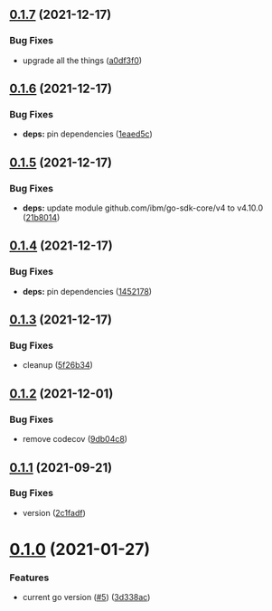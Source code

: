 ## [0.1.7](https://github.com/IBM/sql-query-go-sdk/compare/v0.1.6...v0.1.7) (2021-12-17)


### Bug Fixes

* upgrade all the things ([a0df3f0](https://github.com/IBM/sql-query-go-sdk/commit/a0df3f0358726d3086f204252d822368ce2321f1))

## [0.1.6](https://github.com/IBM/sql-query-go-sdk/compare/v0.1.5...v0.1.6) (2021-12-17)


### Bug Fixes

* **deps:** pin dependencies ([1eaed5c](https://github.com/IBM/sql-query-go-sdk/commit/1eaed5cb94c342991b00067f552163c105c0bc6e))

## [0.1.5](https://github.com/IBM/sql-query-go-sdk/compare/v0.1.4...v0.1.5) (2021-12-17)


### Bug Fixes

* **deps:** update module github.com/ibm/go-sdk-core/v4 to v4.10.0 ([21b8014](https://github.com/IBM/sql-query-go-sdk/commit/21b8014058acf6880b4c1ea1659b8b6c10a32b9a))

## [0.1.4](https://github.com/IBM/sql-query-go-sdk/compare/v0.1.3...v0.1.4) (2021-12-17)


### Bug Fixes

* **deps:** pin dependencies ([1452178](https://github.com/IBM/sql-query-go-sdk/commit/1452178c8e57005d9479f84464947c0ced3e1d19))

## [0.1.3](https://github.com/IBM/sql-query-go-sdk/compare/v0.1.2...v0.1.3) (2021-12-17)


### Bug Fixes

* cleanup ([5f26b34](https://github.com/IBM/sql-query-go-sdk/commit/5f26b34660e6069262dfec2828c4e8ff9ecc57db))

## [0.1.2](https://github.com/IBM/sql-query-go-sdk/compare/v0.1.1...v0.1.2) (2021-12-01)


### Bug Fixes

* remove codecov ([9db04c8](https://github.com/IBM/sql-query-go-sdk/commit/9db04c81169d3fd9b0bcf95e15b589d141c9be0f))

## [0.1.1](https://github.com/IBM/sql-query-go-sdk/compare/v0.1.0...v0.1.1) (2021-09-21)


### Bug Fixes

* version ([2c1fadf](https://github.com/IBM/sql-query-go-sdk/commit/2c1fadfb37c8ee3eeddec9cea621a75b0a3da137))

# [0.1.0](https://github.com/IBM/sql-query-go-sdk/compare/v0.0.1...v0.1.0) (2021-01-27)


### Features

* current go version ([#5](https://github.com/IBM/sql-query-go-sdk/issues/5)) ([3d338ac](https://github.com/IBM/sql-query-go-sdk/commit/3d338ac341bbbbee9a4874713daa0df275708efb))
